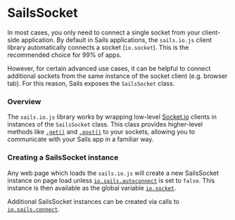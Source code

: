 # SailsSocket

In most cases, you only need to connect a single socket from your client-side application.  By default in Sails applications, the `sails.io.js` client library automatically connects a socket (`io.socket`).  This is the recommended choice for 99% of apps.

However, for certain advanced use cases, it can be helpful to connect additional sockets from the same instance of the socket client (e.g. browser tab).  For this reason, Sails exposes the `SailsSocket` class.


### Overview

The `sails.io.js` library works by wrapping low-level [Socket.io](http://socket.io) clients in instances of the `SailsSocket` class.  This class provides higher-level methods like [`.get()`](http://sailsjs.org/documentation/reference/web-sockets/socket-client/io-socket-get) and [`.post()`](http://sailsjs.org/documentation/reference/web-sockets/socket-client/io-socket-post) to your sockets, allowing you to communicate with your Sails app in a familiar way.

### Creating a SailsSocket instance

Any web page which loads the `sails.io.js` will create a new SailsSocket instance on page load unless [`io.sails.autoconnect`](http://sailsjs.org/documentation/reference/web-sockets/socket-client/io-sails#?autoconnect) is set to `false`.  This instance is then available as the global variable [`io.socket`](http://sailsjs.org/documentation/reference/web-sockets/socket-client/io-socket).

Additional SailsSocket instances can be created via calls to [`io.sails.connect`](http://sailsjs.org/documentation/reference/web-sockets/socket-client/io-sails#?the-connect-method).

<docmeta name="displayName" value="SailsSocket">
